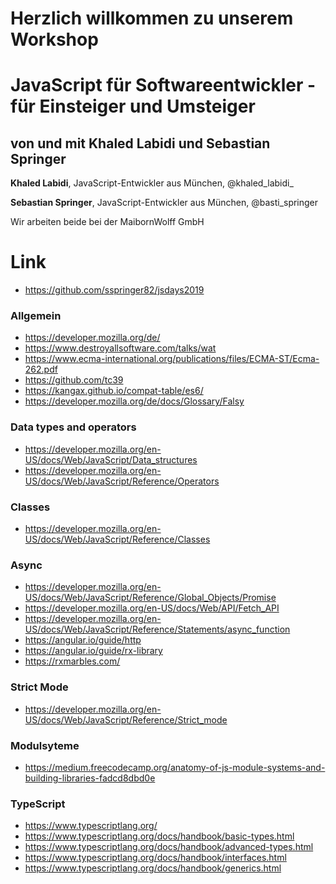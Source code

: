 # Herzlich willkommen zu unserem Workshop

# JavaScript für Softwareentwickler - für Einsteiger und Umsteiger

## von und mit Khaled Labidi und Sebastian Springer

**Khaled Labidi**, JavaScript-Entwickler aus München, @khaled_labidi\_

**Sebastian Springer**, JavaScript-Entwickler aus München, @basti_springer

Wir arbeiten beide bei der MaibornWolff GmbH

# Link

- https://github.com/sspringer82/jsdays2019

### Allgemein

- https://developer.mozilla.org/de/
- https://www.destroyallsoftware.com/talks/wat
- https://www.ecma-international.org/publications/files/ECMA-ST/Ecma-262.pdf
- https://github.com/tc39
- https://kangax.github.io/compat-table/es6/
- https://developer.mozilla.org/de/docs/Glossary/Falsy

### Data types and operators

- https://developer.mozilla.org/en-US/docs/Web/JavaScript/Data_structures
- https://developer.mozilla.org/en-US/docs/Web/JavaScript/Reference/Operators

### Classes

- https://developer.mozilla.org/en-US/docs/Web/JavaScript/Reference/Classes

### Async

- https://developer.mozilla.org/en-US/docs/Web/JavaScript/Reference/Global_Objects/Promise
- https://developer.mozilla.org/en-US/docs/Web/API/Fetch_API
- https://developer.mozilla.org/en-US/docs/Web/JavaScript/Reference/Statements/async_function
- https://angular.io/guide/http
- https://angular.io/guide/rx-library
- https://rxmarbles.com/

### Strict Mode

- https://developer.mozilla.org/en-US/docs/Web/JavaScript/Reference/Strict_mode

### Modulsyteme

- https://medium.freecodecamp.org/anatomy-of-js-module-systems-and-building-libraries-fadcd8dbd0e

### TypeScript

- https://www.typescriptlang.org/
- https://www.typescriptlang.org/docs/handbook/basic-types.html
- https://www.typescriptlang.org/docs/handbook/advanced-types.html
- https://www.typescriptlang.org/docs/handbook/interfaces.html
- https://www.typescriptlang.org/docs/handbook/generics.html
